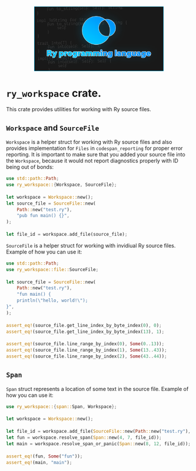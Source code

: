 <p align="center">
    <img width="70%" src="../../additional/icon/banner.png">
</p>

# `ry_workspace` crate.

This crate provides utilities for working with Ry source files.

## `Workspace` and `SourceFile`

`Workspace` is a helper struct for working with Ry source files and also provides implementation for `Files` in `codespan_reporting` for proper error reporting. It is important to make sure that you added your source file into the `Workspace`, because it would not report diagnostics properly with ID being out of bonds:

```rs
use std::path::Path;
use ry_workspace::{Workspace, SourceFile};

let workspace = Workspace::new();
let source_file = SourceFile::new(
    Path::new("test.ry"),
    "pub fun main() {}",
);

let file_id = workspace.add_file(source_file);
```

`SourceFile` is a helper struct for working with invidiual Ry source files. Example of how you can use it:

```rs
use std::path::Path;
use ry_workspace::file::SourceFile;

let source_file = SourceFile::new(
    Path::new("test.ry"),
    "fun main() {
    println(\"hello, world!\");
}",
);

assert_eq!(source_file.get_line_index_by_byte_index(0), 0);
assert_eq!(source_file.get_line_index_by_byte_index(13), 1);

assert_eq!(source_file.line_range_by_index(0), Some(0..13));
assert_eq!(source_file.line_range_by_index(1), Some(13..43));
assert_eq!(source_file.line_range_by_index(2), Some(43..44));
```

## `Span`

`Span` struct represents a location of some text in the source file. Example of how you can use it:

```rs
use ry_workspace::{span::Span, Workspace};

let workspace = Workspace::new();

let file_id = workspace.add_file(SourceFile::new(Path::new("test.ry"), "pub fun main() {}"));
let fun = workspace.resolve_span(Span::new(4, 7, file_id));
let main = workspace.resolve_span_or_panic(Span::new(8, 12, file_id)); // doesn't return option type

assert_eq!(fun, Some("fun"));
assert_eq!(main, "main");
```

